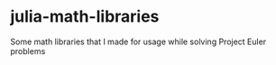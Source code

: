 # julia-math-libraries
Some math libraries that I made for usage while solving Project Euler problems
